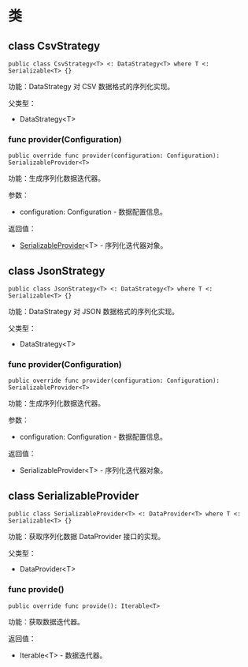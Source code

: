 # 类

## class CsvStrategy

```cangjie
public class CsvStrategy<T> <: DataStrategy<T> where T <: Serializable<T> {}
```

功能：DataStrategy 对 CSV 数据格式的序列化实现。

父类型：

- DataStrategy\<T>

### func provider(Configuration)

```cangjie
public override func provider(configuration: Configuration): SerializableProvider<T>
```

功能：生成序列化数据迭代器。

参数：

- configuration: Configuration - 数据配置信息。

返回值：

- [SerializableProvider](#class-serializableprovider)\<T> - 序列化迭代器对象。

## class JsonStrategy

```cangjie
public class JsonStrategy<T> <: DataStrategy<T> where T <: Serializable<T> {}
```

功能：DataStrategy 对 JSON 数据格式的序列化实现。

父类型：

- DataStrategy\<T>

### func provider(Configuration)

```cangjie
public override func provider(configuration: Configuration): SerializableProvider<T>
```

功能：生成序列化数据迭代器。

参数：

- configuration: Configuration - 数据配置信息。

返回值：

- SerializableProvider\<T> - 序列化迭代器对象。

## class SerializableProvider

```cangjie
public class SerializableProvider<T> <: DataProvider<T> where T <: Serializable<T> {}
```

功能：获取序列化数据 DataProvider 接口的实现。

父类型：

- DataProvider\<T>

### func provide()

```cangjie
public override func provide(): Iterable<T> 
```

功能：获取数据迭代器。

返回值：

- Iterable\<T> - 数据迭代器。
